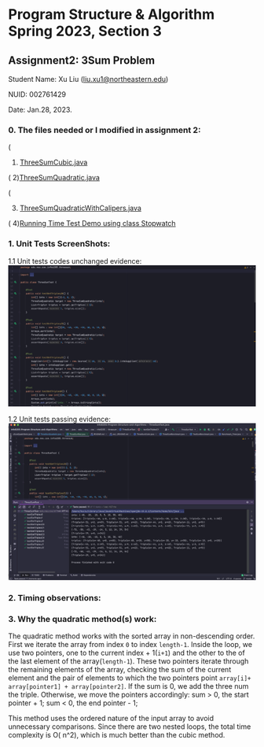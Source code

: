 # Program Structure & Algorithm Spring 2023, Section 3

## Assignment2: 3Sum Problem

Student Name: Xu Liu (liu.xu1@northeastern.edu)

NUID: 002761429

Date: Jan.28, 2023.

### 0. The files needed or I modified in assignment 2:

(

1) [ThreeSumCubic.java](https://github.com/LexieLiu19/Info6205-Program-Structure-and-Algorithms/blob/master/src/main/java/edu/neu/coe/info6205/threesum/ThreeSumCubic.java)

(
2)[ThreeSumQuadratic.java](https://github.com/LexieLiu19/Info6205-Program-Structure-and-Algorithms/blob/master/src/main/java/edu/neu/coe/info6205/threesum/ThreeSumQuadratic.java)

(

3) [ThreeSumQuadraticWithCalipers.java](https://github.com/LexieLiu19/Info6205-Program-Structure-and-Algorithms/blob/master/src/main/java/edu/neu/coe/info6205/threesum/ThreeSumQuadraticWithCalipers.java)

(
4)[Running Time Test Demo using class Stopwatch](https://github.com/LexieLiu19/Info6205-Program-Structure-and-Algorithms/blob/master/src/main/java/edu/neu/coe/info6205/threesum/RunningTimeTestDemo.java)

### 1. Unit Tests ScreenShots:

1.1 Unit tests codes unchanged evidence:
![Unit tests codes unchanged evidence](/src/main/java/edu/neu/coe/info6205/threesum/evidences/Unit-tests-codes-unchanged.png)

1.2 Unit tests passing evidence:
![Unit tests passing evidence](/src/main/java/edu/neu/coe/info6205/threesum/evidences/unit_tests_passing.png)

### 2. Timing observations:

### 3. Why the quadratic method(s) work:

The quadratic method works with the sorted array in non-descending order. First
we iterate the array from index `0` to index `length-1`. Inside the loop, we use
two pointers, one to the current index + 1(`i+1`) and the other to the of the
last element of the array(`length-1`). These two pointers iterate through the
remaining elements of the array, checking the sum of the current element and the
pair of elements to which the two pointers
point `array[i]+ array[pointer1] + array[pointer2]`. If the sum is 0, we add the
three num the triple. Otherwise, we move the pointers accordingly: sum > 0, the
start pointer + 1; sum < 0, the end pointer - 1;

This method uses the ordered nature of the input array to avoid unnecessary
comparisons. Since there are two nested loops, the total time complexity is O(
n^2), which is much better than the cubic method.